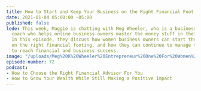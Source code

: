 ```yaml
---
title: How to Start and Keep Your Business on the Right Financial Foot
date: 2021-01-04 05:00:00 -05:00
published: false
lede: This week, Maggie is chatting with Meg Wheeler, who is a business and financial
  coach who helps online business owners master the money stuff in their businesses.
  In this episode, they discuss how women business owners can start their businesses
  on the right financial footing, and how they can continue to manage their businesses
  to reach financial and business success.
image: "/uploads/Meg%20K%20Wheeler%20Entrepreneur%20One%20For%20Women%20Business%20Money%20Consultant%202.jpg"
episode-number: 72
podcast:
- How to Choose the Right Financial Advisor For You
- How to Grow Your Wealth While Still Making a Positive Impact
---
```


